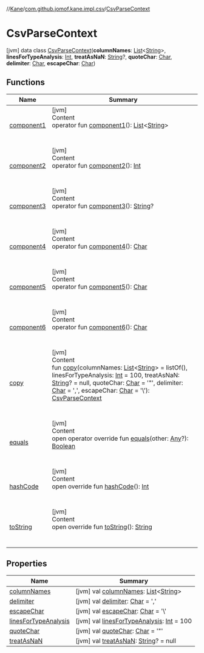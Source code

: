//[Kane](../../index.md)/[com.github.jomof.kane.impl.csv](../index.md)/[CsvParseContext](index.md)



# CsvParseContext  
 [jvm] data class [CsvParseContext](index.md)(**columnNames**: [List](https://kotlinlang.org/api/latest/jvm/stdlib/kotlin.collections/-list/index.html)<[String](https://kotlinlang.org/api/latest/jvm/stdlib/kotlin/-string/index.html)>, **linesForTypeAnalysis**: [Int](https://kotlinlang.org/api/latest/jvm/stdlib/kotlin/-int/index.html), **treatAsNaN**: [String](https://kotlinlang.org/api/latest/jvm/stdlib/kotlin/-string/index.html)?, **quoteChar**: [Char](https://kotlinlang.org/api/latest/jvm/stdlib/kotlin/-char/index.html), **delimiter**: [Char](https://kotlinlang.org/api/latest/jvm/stdlib/kotlin/-char/index.html), **escapeChar**: [Char](https://kotlinlang.org/api/latest/jvm/stdlib/kotlin/-char/index.html))   


## Functions  
  
|  Name|  Summary| 
|---|---|
| <a name="com.github.jomof.kane.impl.csv/CsvParseContext/component1/#/PointingToDeclaration/"></a>[component1](component1.md)| <a name="com.github.jomof.kane.impl.csv/CsvParseContext/component1/#/PointingToDeclaration/"></a>[jvm]  <br>Content  <br>operator fun [component1](component1.md)(): [List](https://kotlinlang.org/api/latest/jvm/stdlib/kotlin.collections/-list/index.html)<[String](https://kotlinlang.org/api/latest/jvm/stdlib/kotlin/-string/index.html)>  <br><br><br>
| <a name="com.github.jomof.kane.impl.csv/CsvParseContext/component2/#/PointingToDeclaration/"></a>[component2](component2.md)| <a name="com.github.jomof.kane.impl.csv/CsvParseContext/component2/#/PointingToDeclaration/"></a>[jvm]  <br>Content  <br>operator fun [component2](component2.md)(): [Int](https://kotlinlang.org/api/latest/jvm/stdlib/kotlin/-int/index.html)  <br><br><br>
| <a name="com.github.jomof.kane.impl.csv/CsvParseContext/component3/#/PointingToDeclaration/"></a>[component3](component3.md)| <a name="com.github.jomof.kane.impl.csv/CsvParseContext/component3/#/PointingToDeclaration/"></a>[jvm]  <br>Content  <br>operator fun [component3](component3.md)(): [String](https://kotlinlang.org/api/latest/jvm/stdlib/kotlin/-string/index.html)?  <br><br><br>
| <a name="com.github.jomof.kane.impl.csv/CsvParseContext/component4/#/PointingToDeclaration/"></a>[component4](component4.md)| <a name="com.github.jomof.kane.impl.csv/CsvParseContext/component4/#/PointingToDeclaration/"></a>[jvm]  <br>Content  <br>operator fun [component4](component4.md)(): [Char](https://kotlinlang.org/api/latest/jvm/stdlib/kotlin/-char/index.html)  <br><br><br>
| <a name="com.github.jomof.kane.impl.csv/CsvParseContext/component5/#/PointingToDeclaration/"></a>[component5](component5.md)| <a name="com.github.jomof.kane.impl.csv/CsvParseContext/component5/#/PointingToDeclaration/"></a>[jvm]  <br>Content  <br>operator fun [component5](component5.md)(): [Char](https://kotlinlang.org/api/latest/jvm/stdlib/kotlin/-char/index.html)  <br><br><br>
| <a name="com.github.jomof.kane.impl.csv/CsvParseContext/component6/#/PointingToDeclaration/"></a>[component6](component6.md)| <a name="com.github.jomof.kane.impl.csv/CsvParseContext/component6/#/PointingToDeclaration/"></a>[jvm]  <br>Content  <br>operator fun [component6](component6.md)(): [Char](https://kotlinlang.org/api/latest/jvm/stdlib/kotlin/-char/index.html)  <br><br><br>
| <a name="com.github.jomof.kane.impl.csv/CsvParseContext/copy/#kotlin.collections.List[kotlin.String]#kotlin.Int#kotlin.String?#kotlin.Char#kotlin.Char#kotlin.Char/PointingToDeclaration/"></a>[copy](copy.md)| <a name="com.github.jomof.kane.impl.csv/CsvParseContext/copy/#kotlin.collections.List[kotlin.String]#kotlin.Int#kotlin.String?#kotlin.Char#kotlin.Char#kotlin.Char/PointingToDeclaration/"></a>[jvm]  <br>Content  <br>fun [copy](copy.md)(columnNames: [List](https://kotlinlang.org/api/latest/jvm/stdlib/kotlin.collections/-list/index.html)<[String](https://kotlinlang.org/api/latest/jvm/stdlib/kotlin/-string/index.html)> = listOf(), linesForTypeAnalysis: [Int](https://kotlinlang.org/api/latest/jvm/stdlib/kotlin/-int/index.html) = 100, treatAsNaN: [String](https://kotlinlang.org/api/latest/jvm/stdlib/kotlin/-string/index.html)? = null, quoteChar: [Char](https://kotlinlang.org/api/latest/jvm/stdlib/kotlin/-char/index.html) = '\"', delimiter: [Char](https://kotlinlang.org/api/latest/jvm/stdlib/kotlin/-char/index.html) = ',', escapeChar: [Char](https://kotlinlang.org/api/latest/jvm/stdlib/kotlin/-char/index.html) = '\\'): [CsvParseContext](index.md)  <br><br><br>
| <a name="kotlin/Any/equals/#kotlin.Any?/PointingToDeclaration/"></a>[equals](../../com.github.jomof.kane.impl.visitor/-difference-visitor/index.md#%5Bkotlin%2FAny%2Fequals%2F%23kotlin.Any%3F%2FPointingToDeclaration%2F%5D%2FFunctions%2F-1565197970)| <a name="kotlin/Any/equals/#kotlin.Any?/PointingToDeclaration/"></a>[jvm]  <br>Content  <br>open operator override fun [equals](../../com.github.jomof.kane.impl.visitor/-difference-visitor/index.md#%5Bkotlin%2FAny%2Fequals%2F%23kotlin.Any%3F%2FPointingToDeclaration%2F%5D%2FFunctions%2F-1565197970)(other: [Any](https://kotlinlang.org/api/latest/jvm/stdlib/kotlin/-any/index.html)?): [Boolean](https://kotlinlang.org/api/latest/jvm/stdlib/kotlin/-boolean/index.html)  <br><br><br>
| <a name="kotlin/Any/hashCode/#/PointingToDeclaration/"></a>[hashCode](../../com.github.jomof.kane.impl.visitor/-difference-visitor/index.md#%5Bkotlin%2FAny%2FhashCode%2F%23%2FPointingToDeclaration%2F%5D%2FFunctions%2F-1565197970)| <a name="kotlin/Any/hashCode/#/PointingToDeclaration/"></a>[jvm]  <br>Content  <br>open override fun [hashCode](../../com.github.jomof.kane.impl.visitor/-difference-visitor/index.md#%5Bkotlin%2FAny%2FhashCode%2F%23%2FPointingToDeclaration%2F%5D%2FFunctions%2F-1565197970)(): [Int](https://kotlinlang.org/api/latest/jvm/stdlib/kotlin/-int/index.html)  <br><br><br>
| <a name="kotlin/Any/toString/#/PointingToDeclaration/"></a>[toString](../../com.github.jomof.kane.impl.visitor/-difference-visitor/index.md#%5Bkotlin%2FAny%2FtoString%2F%23%2FPointingToDeclaration%2F%5D%2FFunctions%2F-1565197970)| <a name="kotlin/Any/toString/#/PointingToDeclaration/"></a>[jvm]  <br>Content  <br>open override fun [toString](../../com.github.jomof.kane.impl.visitor/-difference-visitor/index.md#%5Bkotlin%2FAny%2FtoString%2F%23%2FPointingToDeclaration%2F%5D%2FFunctions%2F-1565197970)(): [String](https://kotlinlang.org/api/latest/jvm/stdlib/kotlin/-string/index.html)  <br><br><br>


## Properties  
  
|  Name|  Summary| 
|---|---|
| <a name="com.github.jomof.kane.impl.csv/CsvParseContext/columnNames/#/PointingToDeclaration/"></a>[columnNames](column-names.md)| <a name="com.github.jomof.kane.impl.csv/CsvParseContext/columnNames/#/PointingToDeclaration/"></a> [jvm] val [columnNames](column-names.md): [List](https://kotlinlang.org/api/latest/jvm/stdlib/kotlin.collections/-list/index.html)<[String](https://kotlinlang.org/api/latest/jvm/stdlib/kotlin/-string/index.html)>   <br>
| <a name="com.github.jomof.kane.impl.csv/CsvParseContext/delimiter/#/PointingToDeclaration/"></a>[delimiter](delimiter.md)| <a name="com.github.jomof.kane.impl.csv/CsvParseContext/delimiter/#/PointingToDeclaration/"></a> [jvm] val [delimiter](delimiter.md): [Char](https://kotlinlang.org/api/latest/jvm/stdlib/kotlin/-char/index.html) = ','   <br>
| <a name="com.github.jomof.kane.impl.csv/CsvParseContext/escapeChar/#/PointingToDeclaration/"></a>[escapeChar](escape-char.md)| <a name="com.github.jomof.kane.impl.csv/CsvParseContext/escapeChar/#/PointingToDeclaration/"></a> [jvm] val [escapeChar](escape-char.md): [Char](https://kotlinlang.org/api/latest/jvm/stdlib/kotlin/-char/index.html) = '\\'   <br>
| <a name="com.github.jomof.kane.impl.csv/CsvParseContext/linesForTypeAnalysis/#/PointingToDeclaration/"></a>[linesForTypeAnalysis](lines-for-type-analysis.md)| <a name="com.github.jomof.kane.impl.csv/CsvParseContext/linesForTypeAnalysis/#/PointingToDeclaration/"></a> [jvm] val [linesForTypeAnalysis](lines-for-type-analysis.md): [Int](https://kotlinlang.org/api/latest/jvm/stdlib/kotlin/-int/index.html) = 100   <br>
| <a name="com.github.jomof.kane.impl.csv/CsvParseContext/quoteChar/#/PointingToDeclaration/"></a>[quoteChar](quote-char.md)| <a name="com.github.jomof.kane.impl.csv/CsvParseContext/quoteChar/#/PointingToDeclaration/"></a> [jvm] val [quoteChar](quote-char.md): [Char](https://kotlinlang.org/api/latest/jvm/stdlib/kotlin/-char/index.html) = '\"'   <br>
| <a name="com.github.jomof.kane.impl.csv/CsvParseContext/treatAsNaN/#/PointingToDeclaration/"></a>[treatAsNaN](treat-as-na-n.md)| <a name="com.github.jomof.kane.impl.csv/CsvParseContext/treatAsNaN/#/PointingToDeclaration/"></a> [jvm] val [treatAsNaN](treat-as-na-n.md): [String](https://kotlinlang.org/api/latest/jvm/stdlib/kotlin/-string/index.html)? = null   <br>

